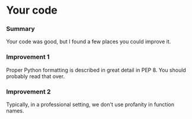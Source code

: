 # Your code #

### Summary ###

Your code was good, but I found a few places you could improve it.

### Improvement 1 ###

Proper Python formatting is described in great detail in PEP 8. You should probably read that over.

### Improvement 2 ###

Typically, in a professional setting, we don't use profanity in function names.
